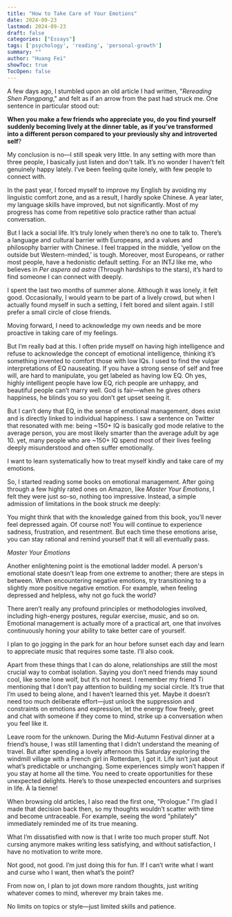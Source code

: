 ```yaml
---
title: "How to Take Care of Your Emotions"
date: 2024-09-23
lastmod: 2024-09-23
draft: false
categories: ["Essays"]
tags: ['psychology', 'reading', 'personal-growth']
summary: ""
author: "Huang Fei"
showToc: true
TocOpen: false
---
```


A few days ago, I stumbled upon an old article I had written, "*Rereading Shen Pangpang*," and felt as if an arrow from the past had struck me. One sentence in particular stood out: 

**When you make a few friends who appreciate you, do you find yourself suddenly becoming lively at the dinner table, as if you’ve transformed into a different person compared to your previously shy and introverted self**?

My conclusion is no—I still speak very little. In any setting with more than three people, I basically just listen and don't talk. It’s no wonder I haven’t felt genuinely happy lately. I’ve been feeling quite lonely, with few people to connect with.

In the past year, I forced myself to improve my English by avoiding my linguistic comfort zone, and as a result, I hardly spoke Chinese. A year later, my language skills have improved, but not significantly. Most of my progress has come from repetitive solo practice rather than actual conversation.

But I lack a social life. It’s truly lonely when there’s no one to talk to. There’s a language and cultural barrier with Europeans, and a values and philosophy barrier with Chinese. I feel trapped in the middle, ‘yellow on the outside but Western-minded,’ is tough. Moreover, most Europeans, or rather most people, have a hedonistic default setting. For an INTJ like me, who believes in *Per aspera ad astra* (Through hardships to the stars), it’s hard to find someone I can connect with deeply.

I spent the last two months of summer alone. Although it was lonely, it felt good. Occasionally, I would yearn to be part of a lively crowd, but when I actually found myself in such a setting, I felt bored and silent again. I still prefer a small circle of close friends.

Moving forward, I need to acknowledge my own needs and be more proactive in taking care of my feelings.

But I’m really bad at this. I often pride myself on having high intelligence and refuse to acknowledge the concept of emotional intelligence, thinking it’s something invented to comfort those with low IQs. I used to find the vulgar interpretations of EQ nauseating. If you have a strong sense of self and free will, are hard to manipulate, you get labeled as having low EQ. Oh yes, highly intelligent people have low EQ, rich people are unhappy, and beautiful people can’t marry well. God is fair—when he gives others happiness, he blinds you so you don’t get upset seeing it.

But I can’t deny that EQ, in the sense of emotional management, does exist and is directly linked to individual happiness. I saw a sentence on Twitter that resonated with me: being ~150+ IQ is basically god mode relative to the average person, you are most likely smarter than the average adult by age 10. yet, many people who are ~150+ IQ spend most of their lives feeling deeply misunderstood and often suffer emotionally.

I want to learn systematically how to treat myself kindly and take care of my emotions.

So, I started reading some books on emotional management. After going through a few highly rated ones on Amazon, like *Master Your Emotions*, I felt they were just so-so, nothing too impressive. Instead, a simple admission of limitations in the book struck me deeply:

You might think that with the knowledge gained from this book, you’ll never feel depressed again. Of course not! You will continue to experience sadness, frustration, and resentment. But each time these emotions arise, you can stay rational and remind yourself that it will all eventually pass.

*Master Your Emotions*

Another enlightening point is the emotional ladder model. A person's emotional state doesn’t leap from one extreme to another; there are steps in between. When encountering negative emotions, try transitioning to a slightly more positive negative emotion. For example, when feeling depressed and helpless, why not go fuck the world?

There aren’t really any profound principles or methodologies involved, including high-energy postures, regular exercise, music, and so on. Emotional management is actually more of a practical art, one that involves continuously honing your ability to take better care of yourself.

I plan to go jogging in the park for an hour before sunset each day and learn to appreciate music that requires some taste. I’ll also cook.

Apart from these things that I can do alone, relationships are still the most crucial way to combat isolation. Saying you don’t need friends may sound cool, like some lone wolf, but it’s not honest. I remember my friend Ti mentioning that I don’t pay attention to building my social circle. It’s true that I’m used to being alone, and I haven’t learned this yet. Maybe it doesn’t need too much deliberate effort—just unlock the suppression and constraints on emotions and expression, let the energy flow freely, greet and chat with someone if they come to mind, strike up a conversation when you feel like it.

Leave room for the unknown. During the Mid-Autumn Festival dinner at a friend’s house, I was still lamenting that I didn’t understand the meaning of travel. But after spending a lovely afternoon this Saturday exploring the windmill village with a French girl in Rotterdam, I got it. Life isn’t just about what’s predictable or unchanging. Some experiences simply won’t happen if you stay at home all the time. You need to create opportunities for these unexpected delights. Here’s to those unexpected encounters and surprises in life. À la tienne!

When browsing old articles, I also read the first one, "Prologue." I’m glad I made that decision back then, so my thoughts wouldn’t scatter with time and become untraceable. For example, seeing the word "philately" immediately reminded me of its true meaning.

What I’m dissatisfied with now is that I write too much proper stuff. Not cursing anymore makes writing less satisfying, and without satisfaction, I have no motivation to write more.

Not good, not good. I’m just doing this for fun. If I can’t write what I want and curse who I want, then what’s the point?

From now on, I plan to jot down more random thoughts, just writing whatever comes to mind, wherever my brain takes me.

No limits on topics or style—just limited skills and patience.
